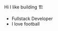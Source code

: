 Hi I like building 🏗️
- Fullstack Developer
- I love football

<!---
wechavez/wechavez is a ✨ special ✨ repository because its `README.md` (this file) appears on your GitHub profile.
You can click the Preview link to take a look at your changes.
--->
